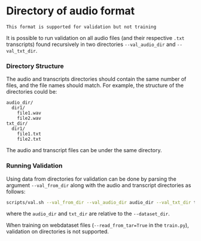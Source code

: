 # Directory of audio format

```admonish
This format is supported for validation but not training
```

It is possible to run validation on all audio files (and their respective `.txt` transcripts)
found recursively in two directories `--val_audio_dir` and `--val_txt_dir`.

### Directory Structure

The audio and transcripts directories should contain the same number of files, and the file names should match.
For example, the structure of the directories could be:

```
audio_dir/
  dir1/
    file1.wav
    file2.wav
txt_dir/
  dir1/
    file1.txt
    file2.txt
```

The audio and transcript files can be under the same directory.

### Running Validation

Using data from directories for validation can be done by parsing the argument
`--val_from_dir` along with the audio and transcript directories as follows:

```bash
scripts/val.sh --val_from_dir --val_audio_dir audio_dir --val_txt_dir txt_dir --dataset_dir /path/to/dataset/dir
```

where the `audio_dir` and `txt_dir` are relative to the `--dataset_dir`.

When training on webdataset files (`--read_from_tar=True` in the `train.py`), validation on directories is not supported.
